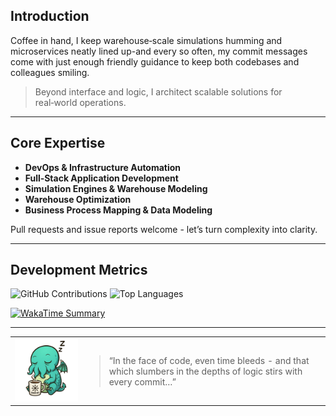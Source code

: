 ## Introduction

Coffee in hand, I keep warehouse‑scale simulations humming and microservices neatly lined up-and every so often, my commit messages come with just enough friendly guidance to keep both codebases and colleagues smiling.

> Beyond interface and logic, I architect scalable solutions for real‑world operations.

---

##  Core Expertise

- **DevOps & Infrastructure Automation**  
- **Full‑Stack Application Development**  
- **Simulation Engines & Warehouse Modeling**  
- **Warehouse Optimization**  
- **Business Process Mapping & Data Modeling**  


Pull requests and issue reports welcome - let’s turn complexity into clarity.

---

## Development Metrics

  <img src="https://github-readme-stats.vercel.app/api?username=nuar-dev&show_icons=true&theme=tokyonight&hide_title=true" alt="GitHub Contributions" />  
  <img src="https://github-readme-stats.vercel.app/api/top-langs/?username=nuar-dev&layout=compact&theme=tokyonight" alt="Top Languages" />  


[![WakaTime Summary](https://github-readme-stats.vercel.app/api/wakatime?username=nuar&layout=compact&theme=radical)](https://wakatime.com/@nuar)

---
<table border="0" cellpadding="12" cellspacing="0" align="center">
  <tr>
    <td align="center" valign="middle">
      <img src="https://raw.githubusercontent.com/nuar-dev/nuar-dev/main/assets/chaos_engineer.jpg" alt="Chaos Engineer" width="250" />
    </td>
    <td valign="middle">
      <blockquote style="margin:0 0 0 20px;">
        “In the face of code, even time bleeds - and that which slumbers in the depths of logic stirs with every commit…”
      </blockquote>
    </td>
  </tr>
</table>

